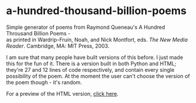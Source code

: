 # a-hundred-thousand-billion-poems
Simple generator of poems from Raymond Queneau's A Hundred Throusand Billion Poems -  
as printed in Wardrip-Fruin, Noah, and Nick Montfort, eds. *The New Media Reader*. Cambridge, MA: MIT Press, 2003.

I am sure that many people have built versions of this before. I just made this for the fun of it. There is a version built in both Python and HTML; they're 27 and 12 lines of code respectively, and contain every single possibility of the poem. At the moment the user can't choose the version of the poem though - it's random.

For a preview of the HTML version, <a href="https://rawgit.com/olliepalmer/a-hundred-thousand-billion-poems/master/ahundredthousandbillionpoems.html" target="_blank">click here</a>.
